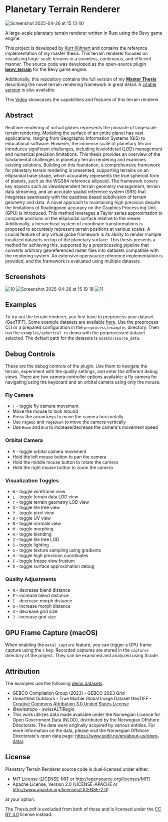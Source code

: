 # Planetary Terrain Renderer

![Screenshot 2025-04-26 at 15 13 40](https://github.com/user-attachments/assets/b3101705-20fc-4b6a-abfd-98e2a120b6f3)

A large-scale planetary terrain renderer written in Rust using the Bevy game engine.

This project is developed by [Kurt Kühnert](https://github.com/kurtkuehnert) and contains the reference implementation of my master thesis.
This terrain renderer focuses on visualizing large-scale terrains in a seamless, continuous, and efficient manner.
The source code was developed as the open-source plugin **[bevy_terrain](https://github.com/kurtkuehnert/bevy_terrain)** for the Bevy game engine.

Additionally, this repository contains the full version of my **[Master Thesis](https://github.com/kurtkuehnert/planetary_terrain_renderer/blob/main/Thesis.pdf)** describing the novel terrain rendering framework in great detail.
A [citable version](https://monarch.qucosa.de/landing-page/?tx_dlf[id]=https%3A%2F%2Fmonarch.qucosa.de%2Fapi%2Fqucosa%253A82570%2Fmets) is also available.

This [Video](https://youtu.be/ZRMt1GV50nI) showcases the capabilities and features of this terrain renderer.

## Abstract

Realtime rendering of virtual globes represents the pinnacle of largescale terrain
rendering. Modeling the surface of an entire planet has vast applications, ranging
from Geographic Information Systems (GIS) to educational software. However, the
immense scale of planetary terrain introduces significant challenges, including
levelofdetail (LOD) management and numerical precision limitations. This thesis
provides an overview of the fundamental challenges in planetary terrain rendering
and examines existing solutions. Building on this foundation, a comprehensive
framework for planetary terrain rendering is presented, supporting terrains on an
ellipsoidal base shape, which accurately represents the true spheroid form of planets,
such as the WGS84 reference ellipsoid. The framework covers key aspects such
as viewdependent terrain geometry management, terrain data streaming, and an
accurate spatial reference system (SRS) that integrates seamlessly with the quadtree
based subdivision of terrain geometry and data. A novel approach to maintaining high
precision despite the limitations of floatingpoint accuracy on the Graphics Process
ing Unit (GPU) is introduced. This method leverages a Taylor series approximation
to compute positions on the ellipsoidal surface relative to the viewer. Additionally, a
hierarchical system of coordinate transformations is proposed to accurately represent
terrain positions at various scales. A crucial feature of any virtual globe framework is
its ability to render multiple localized datasets on top of the planetary surface. This
thesis presents a method for achieving this, supported by a preprocessing pipeline
that converts arbitrary georeferenced raster files into datasets compatible with the
rendering system. An extensive opensource reference implementation is provided,
and the framework is evaluated using multiple datasets.

## Screenshots

![10](https://github.com/user-attachments/assets/da19c3b7-dad4-40f1-a94c-f4d987017ca2)
![Screenshot 2025-04-26 at 15 19 18](https://github.com/user-attachments/assets/5b92bb08-ecce-4194-beca-ff7a5b35ade4)
![11](https://github.com/user-attachments/assets/cc82078b-677c-4c2a-8ddf-5f1d2f444882)

## Examples

To try out the terrain renderer, you first have to preprocess your dataset (GeoTIFF).
Some example datasets are available [here](https://drive.proton.me/urls/ZRDAC9SWTM#IxwKkKWSBgnV).
Use the preprocess CLI or a prepared configuration in the `preprocess/examples` directory.
Then run the `examples/spherical.rs` demo with the preprocessed dataset selected.
The default path for the datasets is `assets/source_data`.

## Debug Controls

These are the debug controls of the plugin.
Use them to navigate the terrain, experiment with the quality settings, and enter the different debug views.
There are two camera controller options available: a fly camera for navigating using the keyboard and an orbital camera
using only the mouse.

### Fly Camera

- `T` - toggle fly camera movement
- Move the mouse to look around
- Press the arrow keys to move the camera horizontally
- Use `PageUp` and `PageDown` to move the camera vertically
- Use `Home` and `End` to increase/decrease the camera's movement speed

### Orbital Camera

- `R` - toggle orbital camera movement
- Hold the left mouse button to pan the camera
- Hold the middle mouse button to rotate the camera
- Hold the right mouse button to zoom the camera

### Visualization Toggles

- `W` - toggle wireframe view
- `L` - toggle terrain data LOD view
- `Y` - toggle terrain geometry LOD view
- `Q` - toggle tile tree view
- `P` - toggle pixel view
- `U` - toggle UV view
- `B` - toggle normals view
- `M` - toggle morphing
- `K` - toggle blending
- `Z` - toggle tile tree LOD
- `S` - toggle lighting
- `G` - toggle texture sampling using gradients
- `H` - toggle high precision coordinates
- `F` - toggle freeze view frustum
- `D` - toggle surface approximation debug

### Quality Adjustments

- `N` - decrease blend distance
- `E` - increase blend distance
- `I` - decrease morph distance
- `O` - increase morph distance
- `X` - decrease grid size
- `J` - increase grid size

## GPU Frame Capture (macOS)

When enabling the `metal_capture` feature, you can trigger a GPU frame capture using the `C` key.
Recorded captures are stored in the `captures` directory of the project.
They can be examined and analyzed using Xcode.

## Attribution

The examples use the following [demo datasets](https://drive.proton.me/urls/ZRDAC9SWTM#IxwKkKWSBgnV):

- GEBCO Compilation Group (2023) - GEBCO 2023 Grid
- Unearthed Outdoors - True Marble Global Image Dataset GeoTIFF - [Creative Commons Attribution 3.0 United States
  License](https://creativecommons.org/licenses/by/3.0/us/legalcode)
- ©swisstopo - swissALTIRegio
- This work utilizes data made available under the Norwegian Licence for Open Government Data (NLOD), distributed by the
  Norwegian Offshore Directorate. The data were originally acquired by various entities. For more information on the
  data,
  please visit the Norwegian Offshore Directorate's open data page:
  https://www.sodir.no/en/about-us/open-data/.

## License

Planetary Terrain Renderer source code is dual-licensed under either:

* MIT License (LICENSE-MIT or http://opensource.org/licenses/MIT)
* Apache License, Version 2.0 (LICENSE-APACHE or http://www.apache.org/licenses/LICENSE-2.0)

at your option.

The Thesis.pdf is excluded from both of these and is licensed under
the [CC BY 4.0](https://creativecommons.org/licenses/by/4.0/) license instead.
